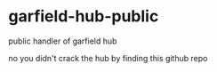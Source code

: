 # garfield-hub-public
public handler of garfield hub 

no you didn't crack the hub by finding this github repo 
